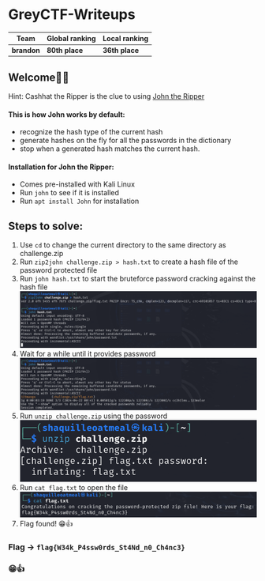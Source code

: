 # GreyCTF-Writeups

| Team | Global ranking | Local ranking |
| ----------- | ----------- | ----------- |
| **brandon** | **80th place** | **36th place**|

## Welcome👋😁

Hint: Cashhat the Ripper is the clue to using [John the Ripper](https://en.wikipedia.org/wiki/John_the_Ripper)
#### This is how John works by default:
- recognize the hash type of the current hash
- generate hashes on the fly for all the passwords in the dictionary
- stop when a generated hash matches the current hash.

#### Installation for **John the Ripper**:
- Comes pre-installed with Kali Linux
- Run ```john``` to see if it is installed
- Run ``` apt install John ``` for installation

## Steps to solve:
1. Use ```cd``` to change the current directory to the same directory as challenge.zip
2. Run ```zip2john challenge.zip > hash.txt``` to create a hash file of the password protected file
3. Run ```john hash.txt``` to start the bruteforce password cracking against the hash file
![](img/step3.png)
4. Wait for a while until it provides password
![](img/step4.png)
5. Run ```unzip challenge.zip``` using the password
![](img/step5.png)
6. Run ```cat flag.txt``` to open the file
![](img/step6.png)
7. Flag found! 😁👍

### Flag → ``` flag{W34k_P4ssw0rds_St4Nd_n0_Ch4nc3} ```  
### 😁👍
